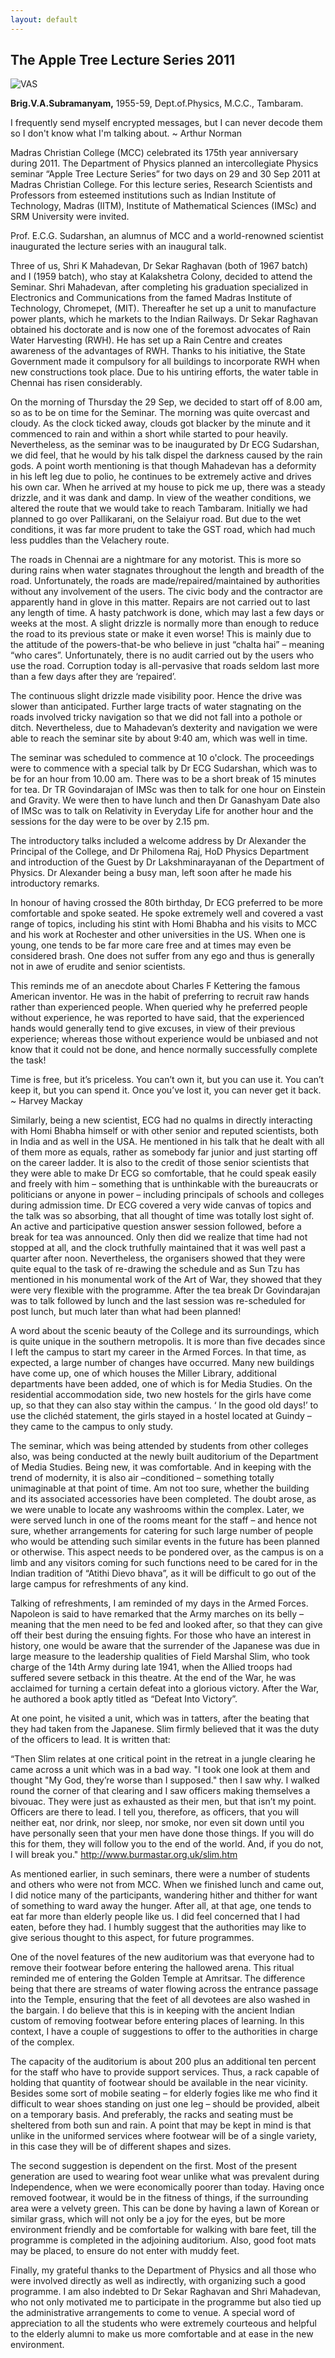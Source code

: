 ```yaml
---
layout: default
---
```


## The Apple Tree Lecture Series 2011

![VAS](/assets/img/brig_vas.png)

**Brig.V.A.Subramanyam,**
1955-59, Dept.of.Physics, M.C.C., Tambaram.

I frequently send myself encrypted messages, but I can never decode them so I don't know what I'm talking about.
~ Arthur Norman

Madras Christian College (MCC) celebrated its 175th year anniversary during 2011. The Department of Physics planned an intercollegiate Physics seminar “Apple Tree Lecture Series” for two days on 29 and 30 Sep 2011 at Madras Christian College. For this lecture series, Research Scientists and Professors from esteemed institutions such as Indian Institute of Technology, Madras (IITM), Institute of Mathematical Sciences (IMSc) and SRM University were invited.

Prof. E.C.G. Sudarshan, an alumnus of MCC and a world-renowned scientist inaugurated the lecture series with an inaugural talk.

Three of us, Shri K Mahadevan, Dr Sekar Raghavan (both of 1967 batch) and I (1959 batch), who stay at Kalakshetra Colony, decided to attend the Seminar. Shri Mahadevan, after completing his graduation specialized in Electronics and Communications from the famed Madras Institute of Technology, Chromepet, (MIT). Thereafter he set up a unit to manufacture power plants, which he markets to the Indian Railways. Dr Sekar Raghavan obtained his doctorate and is now one of the foremost advocates of Rain Water Harvesting (RWH). He has set up a Rain Centre and creates awareness of the advantages of RWH. Thanks to his initiative, the State Government made it compulsory for all buildings to incorporate RWH when new constructions took place. Due to his untiring efforts, the water table in Chennai has risen considerably.

On the morning of Thursday the 29 Sep, we decided to start off of 8.00 am, so as to be on time for the Seminar. The morning was quite overcast and cloudy. As the clock ticked away, clouds got blacker by the minute and it commenced to rain and within a short while started to pour heavily. Nevertheless, as the seminar was to be inaugurated by Dr ECG Sudarshan, we did feel, that he would by his talk dispel the darkness caused by the rain gods. A point worth mentioning is that though Mahadevan has a deformity in his left leg due to polio, he continues to be extremely active and drives his own car. When he arrived at my house to pick me up, there was a steady drizzle, and it was dank and damp. In view of the weather conditions, we altered the route that we would take to reach Tambaram. Initially we had planned to go over Pallikarani, on the Selaiyur road. But due to the wet conditions, it was far more prudent to take the GST road, which had much less puddles than the Velachery route.

The roads in Chennai are a nightmare for any motorist. This is more so during rains when water stagnates throughout the length and breadth of the road. Unfortunately, the roads are made/repaired/maintained by authorities without any involvement of the users. The civic body and the contractor are apparently hand in glove in this matter. Repairs are not carried out to last any length of time. A hasty patchwork is done, which may last a few days or weeks at the most. A slight drizzle is normally more than enough to reduce the road to its previous state or make it even worse! This is mainly due to the attitude of the powers-that-be who believe in just “chalta hai” – meaning “who cares”. Unfortunately, there is no audit carried out by the users who use the road. Corruption today is all-pervasive that roads seldom last more than a few days after they are ‘repaired’.

The continuous slight drizzle made visibility poor. Hence the drive was slower than anticipated. Further large tracts of water stagnating on the roads involved tricky navigation so that we did not fall into a pothole or ditch. Nevertheless, due to Mahadevan’s dexterity and navigation we were able to reach the seminar site by about 9:40 am, which was well in time.

The seminar was scheduled to commence at 10 o'clock. The proceedings were to commence with a special talk by Dr ECG Sudarshan, which was to be for an hour from 10.00 am. There was to be a short break of 15 minutes for tea. Dr TR Govindarajan of IMSc was then to talk for one hour on Einstein and Gravity. We were then to have lunch and then Dr Ganashyam Date also of IMSc was to talk on Relativity in Everyday Life for another hour and the sessions for the day were to be over by 2.15 pm.

The introductory talks included a welcome address by Dr Alexander the Principal of the College, and Dr Philomena Raj, HoD Physics Department and introduction of the Guest by Dr Lakshminarayanan of the Department of Physics. Dr Alexander being a busy man, left soon after he made his introductory remarks.

In honour of having crossed the 80th birthday, Dr ECG preferred to be more comfortable and spoke seated. He spoke extremely well and covered a vast range of topics, including his stint with Homi Bhabha and his visits to MCC and his work at Rochester and other universities in the US. When one is young, one tends to be far more care free and at times may even be considered brash. One does not suffer from any ego and thus is generally not in awe of erudite and senior scientists.

This reminds me of an anecdote about Charles F Kettering the famous American inventor. He was in the habit of preferring to recruit raw hands rather than experienced people. When queried why he preferred people without experience, he was reported to have said, that the experienced hands would generally tend to give excuses, in view of their previous experience; whereas those without experience would be unbiased and not know that it could not be done, and hence normally successfully complete the task!

Time is free, but it’s priceless. You can’t own it, but you can use it. You can’t keep it, but you can spend it. Once you’ve lost it, you can never get it back.
~ Harvey Mackay

Similarly, being a new scientist, ECG had no qualms in directly interacting with Homi Bhabha himself or with other senior and reputed scientists, both in India and as well in the USA. He mentioned in his talk that he dealt with all of them more as equals, rather as somebody far junior and just starting off on the career ladder. It is also to the credit of those senior scientists that they were able to make Dr ECG so comfortable, that he could speak easily and freely with him – something that is unthinkable with the bureaucrats or politicians or anyone in power – including principals of schools and colleges during admission time. Dr ECG covered a very wide canvas of topics and the talk was so absorbing, that all thought of time was totally lost sight of. An active and participative question answer session followed, before a break for tea was announced. Only then did we realize that time had not stopped at all, and the clock truthfully maintained that it was well past a quarter after noon. Nevertheless, the organisers showed that they were quite equal to the task of re-drawing the schedule and as Sun Tzu has mentioned in his monumental work of the Art of War, they showed that they were very flexible with the programme. After the tea break Dr Govindarajan was to talk followed by lunch and the last session was re-scheduled for post lunch, but much later than what had been planned!

A word about the scenic beauty of the College and its surroundings, which is quite unique in the southern metropolis. It is more than five decades since I left the campus to start my career in the Armed Forces. In that time, as expected, a large number of changes have occurred. Many new buildings have come up, one of which houses the Miller Library, additional departments have been added, one of which is for Media Studies. On the residential accommodation side, two new hostels for the girls have come up, so that they can also stay within the campus. ‘ In the good old days!’ to use the clichéd statement, the girls stayed in a hostel located at Guindy – they came to the campus to only study.

The seminar, which was being attended by students from other colleges also, was being conducted at the newly built auditorium of the Department of Media Studies. Being new, it was comfortable. And in keeping with the trend of modernity, it is also air –conditioned – something totally unimaginable at that point of time. Am not too sure, whether the building and its associated accessories have been completed. The doubt arose, as we were unable to locate any washrooms within the complex. Later, we were served lunch in one of the rooms meant for the staff – and hence not sure, whether arrangements for catering for such large number of people who would be attending such similar events in the future has been planned or otherwise. This aspect needs to be pondered over, as the campus is on a limb and any visitors coming for such functions need to be cared for in the Indian tradition of “Atithi Dievo bhava”, as it will be difficult to go out of the large campus for refreshments of any kind.

Talking of refreshments, I am reminded of my days in the Armed Forces. Napoleon is said to have remarked that the Army marches on its belly – meaning that the men need to be fed and looked after, so that they can give off their best during the ensuing fights. For those who have an interest in history, one would be aware that the surrender of the Japanese was due in large measure to the leadership qualities of Field Marshal Slim, who took charge of the 14th Army during late 1941, when the Allied troops had suffered severe setback in this theatre. At the end of the War, he was acclaimed for turning a certain defeat into a glorious victory. After the War, he authored a book aptly titled as “Defeat Into Victory”.

At one point, he visited a unit, which was in tatters, after the beating that they had taken from the Japanese. Slim firmly believed that it was the duty of the officers to lead. It is written that:

“Then Slim relates at one critical point in the retreat in a jungle clearing he came across a unit which was in a bad way. "I took one look at them and thought "My God, they’re worse than I supposed." then I saw why. I walked round the corner of that clearing and I saw officers making themselves a bivouac. They were just as exhausted as their men, but that isn’t my point. Officers are there to lead. I tell you, therefore, as officers, that you will neither eat, nor drink, nor sleep, nor smoke, nor even sit down until you have personally seen that your men have done those things. If you will do this for them, they will follow you to the end of the world. And, if you do not, I will break you."
http://www.burmastar.org.uk/slim.htm

As mentioned earlier, in such seminars, there were a number of students and others who were not from MCC. When we finished lunch and came out, I did notice many of the participants, wandering hither and thither for want of something to ward away the hunger. After all, at that age, one tends to eat far more than elderly people like us. I did feel concerned that I had eaten, before they had. I humbly suggest that the authorities may like to give serious thought to this aspect, for future programmes.

One of the novel features of the new auditorium was that everyone had to remove their footwear before entering the hallowed arena. This ritual reminded me of entering the Golden Temple at Amritsar. The difference being that there are streams of water flowing across the entrance passage into the Temple, ensuring that the feet of all devotees are also washed in the bargain. I do believe that this is in keeping with the ancient Indian custom of removing footwear before entering places of learning. In this context, I have a couple of suggestions to offer to the authorities in charge of the complex.

The capacity of the auditorium is about 200 plus an additional ten percent for the staff who have to provide support services. Thus, a rack capable of holding that quantity of footwear should be available in the near vicinity. Besides some sort of mobile seating – for elderly fogies like me who find it difficult to wear shoes standing on just one leg – should be provided, albeit on a temporary basis. And preferably, the racks and seating must be sheltered from both sun and rain. A point that may be kept in mind is that unlike in the uniformed services where footwear will be of a single variety, in this case they will be of different shapes and sizes.

The second suggestion is dependent on the first. Most of the present generation are used to wearing foot wear unlike what was prevalent during Independence, when we were economically poorer than today. Having once removed footwear, it would be in the fitness of things, if the surrounding area were a velvety green. This can be done by having a lawn of Korean or similar grass, which will not only be a joy for the eyes, but be more environment friendly and be comfortable for walking with bare feet, till the programme is completed in the adjoining auditorium. Also, good foot mats may be placed, to ensure do not enter with muddy feet.

Finally, my grateful thanks to the Department of Physics and all those who were involved directly as well as indirectly, with organizing such a good programme. I am also indebted to Dr Sekar Raghavan and Shri Mahadevan, who not only motivated me to participate in the programme but also tied up the administrative arrangements to come to venue. A special word of appreciation to all the students who were extremely courteous and helpful to the elderly alumni to make us more comfortable and at ease in the new environment.

